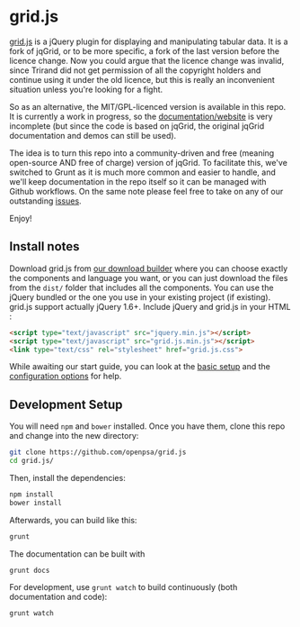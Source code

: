 grid.js
======

[grid.js](http://openpsa.github.io/grid.js/) is a jQuery plugin for displaying and manipulating tabular data. It is a fork of jqGrid, or to be more specific, a fork of the last version before the licence change. Now you could argue that the licence change was invalid, since Trirand did not get permission of all the copyright holders and continue using it under the old licence, but this is really an inconvenient situation unless you're looking for a fight.

So as an alternative, the MIT/GPL-licenced version is available in this repo. It is currently a work in progress, so  the [documentation/website](http://openpsa.github.io/grid.js/) is very incomplete (but since the code is based on jqGrid, the original jqGrid documentation and demos can still be used).

The idea is to turn this repo into a community-driven and free (meaning open-source AND free of charge) version of jqGrid. To facilitate this, we've switched to Grunt as it is much more common and easier to handle, and we'll keep documentation in the repo itself so it can be managed with Github workflows. On the same note please feel free to take on any of our outstanding [issues](https://github.com/openpsa/grid.js/issues).

Enjoy!

## Install notes
Download grid.js from [our download builder](http://openpsa.github.io/grid.js/download/index.html) where you can choose exactly the components and language you want, or you can just download the files from the `dist/` folder that includes all the components.
You can use the jQuery bundled or the one you use in your existing project (if existing). grid.js support actually jQuery 1.6+.
Include jQuery and grid.js in your HTML :

```html
<script type="text/javascript" src="jquery.min.js"></script>
<script type="text/javascript" src="grid.js.min.js"></script>
<link type="text/css" rel="stylesheet" href="grid.js.css">
```
While awaiting our start guide, you can look at the [basic setup](http://openpsa.github.io/grid.js/demos/local.html) and the [configuration options](http://openpsa.github.io/grid.js/configuration.html) for help.

## Development Setup

You will need `npm` and `bower` installed. Once you have them, clone this repo and change into the new directory:

```bash
git clone https://github.com/openpsa/grid.js
cd grid.js/
```

Then, install the dependencies:

```bash
npm install
bower install
```

Afterwards, you can build like this:

```bash
grunt
```

The documentation can be built with

```bash
grunt docs
```

For development, use `grunt watch` to build continuously (both documentation and code):

```bash
grunt watch
```
